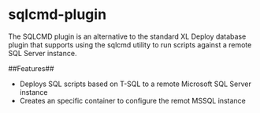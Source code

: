 # sqlcmd-plugin
The SQLCMD plugin is an alternative to the standard XL Deploy database plugin that supports using the sqlcmd utility to run scripts against a remote SQL Server instance.

##Features##

* Deploys SQL scripts based on T-SQL to a remote Microsoft SQL Server instance
* Creates an specific container to configure the remot MSSQL instance
